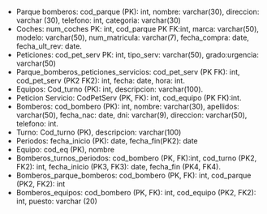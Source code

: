 - Parque bomberos: cod_parque (PK): int, nombre: varchar(30), direccion: varchar (30), telefono: int, categoria: varchar(30)
- Coches: num_coches PK: int, cod_parque PK FK:int, marca: varchar(50), modelo: varchar(50), num_matricula: varchar(7), fecha_compra: date, fecha_ult_rev: date.
- Peticiones: cod_pet_serv PK: int, tipo_serv: varchar(50), grado:urgencia: varchar(50)
- Parque_bomberos_peticiones_servicios: cod_pet_serv (PK FK): int, cod_pet_serv (PK2 FK2): int, fecha: date, hora: int.
- Equipos: Cod_turno (PK): int, descripcion: varchar(100).
- Peticion Servicio: CodPetServ (PK, FK): int, cod_equipo (PK FK):int.
- Bomberos: cod_bombero (PK): int, nombre: varchar(30), apellidos: varchar(50), fecha_nac: date, dni: varchar(9), direccion: varchar(50), telefono: int.
- Turno: Cod_turno (PK), descripcion: varchar(100)
- Periodos: fecha_inicio (PK): date, fecha_fin(PK2): date
- Equipo: cod_eq (PK), nombre
- Bomberos_turnos_periodos: cod_bombero (PK, FK):int, cod_turno (PK2, FK2): int, fecha_inicio (PK3, FK3): date, fecha_fin (PK4, FK4).
- Bomberos_parque_bomberos: cod_bombero (PK, FK): int, cod_parque (PK2, FK2): int
- Bomberos_equipos: cod_bombero (PK, FK): int, cod_equipo (PK2, FK2): int, puesto: varchar (20)